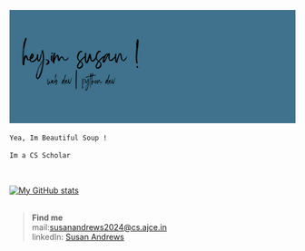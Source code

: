 <img src="header.png" 
     alt="banner"  
     style="display: inline-block; margin: 0 auto;  width: 950px; height: 200px">

```bash
Yea, Im Beautiful Soup !
```
```bash
Im a CS Scholar  

```
<br>


[![My GitHub stats](https://github-readme-stats.vercel.app/api?username=Susan-Andrews)](https://github.com/anuraghazra/github-readme-stats)  
<br>

>**Find me**  
>mail:susanandrews2024@cs.ajce.in  
>linkedIn: [Susan Andrews](https://www.linkedin.com/in/susanandrews?lipi=urn%3Ali%3Apage%3Ad_flagship3_profile_view_base_contact_details%3BZoes3PEWR5iEL1XLC2aftw%3D%3D)  <br>

<!-- <p><img align="center" src="https://github-readme-streak-stats.herokuapp.com/?user=susan-andrews&" alt="susan-andrews" /></p>
 -->
<!-- [![Readme Card](https://github-readme-stats.vercel.app/api/pin/?username=Susan-Andrews&repo=torero_ajce)](https://github.com/Susan-Andrews/torero_ajce) -->
